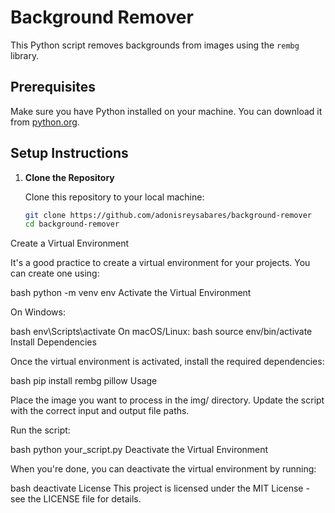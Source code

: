 # Background Remover

This Python script removes backgrounds from images using the `rembg` library.

## Prerequisites

Make sure you have Python installed on your machine. You can download it from [python.org](https://www.python.org/downloads/).

## Setup Instructions

1. **Clone the Repository**

   Clone this repository to your local machine:

   ```bash
   git clone https://github.com/adonisreysabares/background-remover
   cd background-remover
Create a Virtual Environment

It's a good practice to create a virtual environment for your projects. You can create one using:

bash
python -m venv env
Activate the Virtual Environment

On Windows:

bash
env\Scripts\activate
On macOS/Linux:
bash
source env/bin/activate
Install Dependencies

Once the virtual environment is activated, install the required dependencies:

bash
pip install rembg pillow
Usage

Place the image you want to process in the img/ directory. Update the script with the correct input and output file paths.

Run the script:

bash
python your_script.py
Deactivate the Virtual Environment

When you're done, you can deactivate the virtual environment by running:

bash
deactivate
License
This project is licensed under the MIT License - see the LICENSE file for details.





